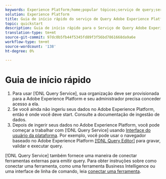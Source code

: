 ```yaml
---
keywords: Experience Platform;home;popular tópicos;serviço de query;serviço de Query;query;home;popular topics;serviço de ;serviço de ;;home;popular topics;serviço;;
solution: Experience Platform
title: Guia de início rápido do serviço de Query Adobe Experience Platform
topic: quickstart
description: Guia de início rápido para o Serviço de Query Adobe Experience Platform.
translation-type: tm+mt
source-git-commit: 97dc0b5fb44f5345fd89f3f56bd7861668da9a6e
workflow-type: tm+mt
source-wordcount: '138'
ht-degree: 0%

---
```



# Guia de início rápido

1. Para usar [!DNL Query Service], sua organização deve ser provisionada para a Adobe Experience Platform e seu administrador precisa conceder acesso a ela.
2. Se você ainda não ingeriu seus dados no Adobe Experience Platform, então é onde você deve start. Consulte a documentação de ingestão de dados.
3. Depois de ingerir seus dados no Adobe Experience Platform, você pode começar a trabalhar com [!DNL Query Service] usando [Interface do usuário da plataforma](ui/overview.md). Por exemplo, você pode usar o navegador baseado no Adobe Experience Platform [[!DNL Query Editor]](ui/user-guide.md) para gravar, validar e executar query.


[!DNL Query Service] também fornece uma maneira de conectar ferramentas externas para emitir query. Para obter instruções sobre como conectar uma ferramenta, como uma ferramenta Business Intelligence ou uma interface de linha de comando, leia [conectar uma ferramenta](clients/overview.md).

